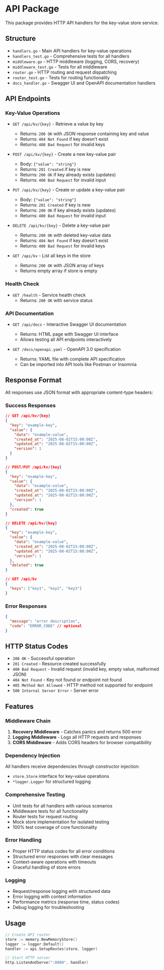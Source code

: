 # API Package

This package provides HTTP API handlers for the key-value store service.

## Structure

- `handlers.go` - Main API handlers for key-value operations
- `handlers_test.go` - Comprehensive tests for all handlers
- `middleware.go` - HTTP middleware (logging, CORS, recovery)
- `middleware_test.go` - Tests for all middleware
- `router.go` - HTTP routing and request dispatching
- `router_test.go` - Tests for routing functionality
- `docs_handler.go` - Swagger UI and OpenAPI documentation handlers

## API Endpoints

### Key-Value Operations

- `GET /api/kv/{key}` - Retrieve a value by key
  - Returns: `200 OK` with JSON response containing key and value
  - Returns: `404 Not Found` if key doesn't exist
  - Returns: `400 Bad Request` for invalid keys

- `POST /api/kv/{key}` - Create a new key-value pair
  - Body: `{"value": "string"}`
  - Returns: `201 Created` if key is new
  - Returns: `200 OK` if key already exists (updates)
  - Returns: `400 Bad Request` for invalid input

- `PUT /api/kv/{key}` - Create or update a key-value pair
  - Body: `{"value": "string"}`
  - Returns: `201 Created` if key is new
  - Returns: `200 OK` if key already exists (updates)
  - Returns: `400 Bad Request` for invalid input

- `DELETE /api/kv/{key}` - Delete a key-value pair
  - Returns: `200 OK` with deleted key-value data
  - Returns: `404 Not Found` if key doesn't exist
  - Returns: `400 Bad Request` for invalid keys

- `GET /api/kv` - List all keys in the store
  - Returns: `200 OK` with JSON array of keys
  - Returns empty array if store is empty

### Health Check

- `GET /health` - Service health check
  - Returns: `200 OK` with service status

### API Documentation

- `GET /api/docs` - Interactive Swagger UI documentation
  - Returns: HTML page with Swagger UI interface
  - Allows testing all API endpoints interactively

- `GET /docs/openapi.yaml` - OpenAPI 3.0 specification
  - Returns: YAML file with complete API specification
  - Can be imported into API tools like Postman or Insomnia

## Response Format

All responses use JSON format with appropriate content-type headers:

### Success Responses

```json
// GET /api/kv/{key}
{
  "key": "example-key",
  "value": {
    "data": "example-value",
    "created_at": "2025-08-02T15:00:00Z",
    "updated_at": "2025-08-02T15:00:00Z", 
    "version": 1
  }
}

// POST/PUT /api/kv/{key}
{
  "key": "example-key",
  "value": {
    "data": "example-value",
    "created_at": "2025-08-02T15:00:00Z",
    "updated_at": "2025-08-02T15:00:00Z",
    "version": 1
  },
  "created": true
}

// DELETE /api/kv/{key}
{
  "key": "example-key",
  "value": {
    "data": "example-value",
    "created_at": "2025-08-02T15:00:00Z",
    "updated_at": "2025-08-02T15:00:00Z",
    "version": 1
  },
  "deleted": true
}

// GET /api/kv
{
  "keys": ["key1", "key2", "key3"]
}
```

### Error Responses

```json
{
  "message": "error description",
  "code": "ERROR_CODE" // optional
}
```

## HTTP Status Codes

- `200 OK` - Successful operation
- `201 Created` - Resource created successfully
- `400 Bad Request` - Invalid request (invalid key, empty value, malformed JSON)
- `404 Not Found` - Key not found or endpoint not found
- `405 Method Not Allowed` - HTTP method not supported for endpoint
- `500 Internal Server Error` - Server error

## Features

### Middleware Chain

1. **Recovery Middleware** - Catches panics and returns 500 error
2. **Logging Middleware** - Logs all HTTP requests and responses
3. **CORS Middleware** - Adds CORS headers for browser compatibility

### Dependency Injection

All handlers receive dependencies through constructor injection:
- `store.Store` interface for key-value operations
- `*logger.Logger` for structured logging

### Comprehensive Testing

- Unit tests for all handlers with various scenarios
- Middleware tests for all functionality
- Router tests for request routing
- Mock store implementation for isolated testing
- 100% test coverage of core functionality

### Error Handling

- Proper HTTP status codes for all error conditions
- Structured error responses with clear messages
- Context-aware operations with timeouts
- Graceful handling of store errors

### Logging

- Request/response logging with structured data
- Error logging with context information
- Performance metrics (response time, status codes)
- Debug logging for troubleshooting

## Usage

```go
// Create API router
store := memory.NewMemoryStore()
logger := logger.Default()
handler := api.SetupRoutes(store, logger)

// Start HTTP server
http.ListenAndServe(":8080", handler)
```